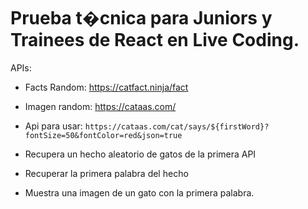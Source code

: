 # Prueba t�cnica para Juniors y Trainees de React en Live Coding.

APIs:

- Facts Random: https://catfact.ninja/fact
- Imagen random: https://cataas.com/
- Api para usar: `https://cataas.com/cat/says/${firstWord}?fontSize=50&fontColor=red&json=true`

- Recupera un hecho aleatorio de gatos de la primera API
- Recuperar la primera palabra del hecho
- Muestra una imagen de un gato con la primera palabra.